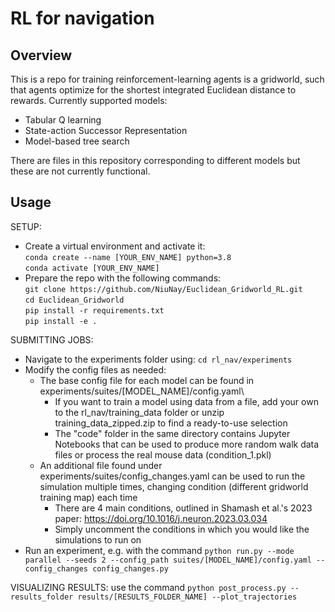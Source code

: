 # RL for navigation

## Overview
This is a repo for training reinforcement-learning agents is a gridworld, such that agents optimize for the shortest integrated Euclidean distance to rewards. Currently supported models:
- Tabular Q learning
- State-action Successor Representation
- Model-based tree search

There are files in this repository corresponding to different models but these are not currently functional.

## Usage
SETUP:
- Create a virtual environment and activate it:\
```conda create --name [YOUR_ENV_NAME] python=3.8```\
```conda activate [YOUR_ENV_NAME]```
- Prepare the repo with the following commands:\
```git clone https://github.com/NiuNay/Euclidean_Gridworld_RL.git```\
```cd Euclidean_Gridworld```\
```pip install -r requirements.txt```\
```pip install -e .```

SUBMITTING JOBS:
- Navigate to the experiments folder using: ```cd rl_nav/experiments```
- Modify the config files as needed:
  - The base config file for each model can be found in experiments/suites/\[MODEL_NAME]/config.yaml\
    - If you want to train a model using data from a file, add your own to the rl_nav/training_data folder or unzip training_data_zipped.zip to find a ready-to-use selection
    - The "code" folder in the same directory contains Jupyter Notebooks that can be used to produce more random walk data files or process the real mouse data (condition_1.pkl) 
  - An additional file found under experiments/suites/config_changes.yaml can be used to run the simulation multiple times, changing condition (different gridworld training map) each time
    - There are 4 main conditions, outlined in Shamash et al.'s 2023 paper: https://doi.org/10.1016/j.neuron.2023.03.034
    - Simply uncomment the conditions in which you would like the simulations to run on
- Run an experiment, e.g. with the command ```python run.py --mode parallel --seeds 2 --config_path suites/[MODEL_NAME]/config.yaml --config_changes config_changes.py```


VISUALIZING RESULTS: use the command ```python post_process.py --results_folder results/[RESULTS_FOLDER_NAME] --plot_trajectories```
